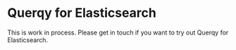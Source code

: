 # Querqy for Elasticsearch

This is work in process. Please get in touch if you want to try out Querqy for Elasticsearch.

